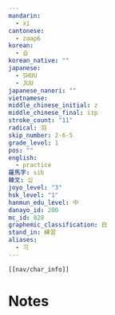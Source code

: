 ```yaml
---
mandarin:
  - xí
cantonese:
  - zaap6
korean:
  - 습
korean_native: ""
japanese:
  - SHUU
  - JUU
japanese_nanori: ""
vietnamese:
middle_chinese_initial: z
middle_chinese_final: iɪp
stroke_count: "11"
radical: 羽
skip_number: 2-6-5
grade_level: 1
pos: ""
english:
  - practice
羅馬字: sib
韓文: 십
joyo_level: "3"
hsk_level: "1"
hanmun_edu_level: 中
danayo_id: 200
mc_id: 828
graphemic_classification: 白
stand_in: 練習
aliases:
  - 习
---
```

```meta-bind-embed
[[nav/char_info]]
```

# Notes
